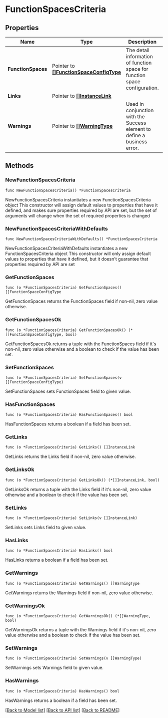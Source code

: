 # FunctionSpacesCriteria

## Properties

Name | Type | Description | Notes
------------ | ------------- | ------------- | -------------
**FunctionSpaces** | Pointer to [**[]FunctionSpaceConfigType**](FunctionSpaceConfigType.md) | The detail information of function space for function space configuration. | [optional] 
**Links** | Pointer to [**[]InstanceLink**](InstanceLink.md) |  | [optional] 
**Warnings** | Pointer to [**[]WarningType**](WarningType.md) | Used in conjunction with the Success element to define a business error. | [optional] 

## Methods

### NewFunctionSpacesCriteria

`func NewFunctionSpacesCriteria() *FunctionSpacesCriteria`

NewFunctionSpacesCriteria instantiates a new FunctionSpacesCriteria object
This constructor will assign default values to properties that have it defined,
and makes sure properties required by API are set, but the set of arguments
will change when the set of required properties is changed

### NewFunctionSpacesCriteriaWithDefaults

`func NewFunctionSpacesCriteriaWithDefaults() *FunctionSpacesCriteria`

NewFunctionSpacesCriteriaWithDefaults instantiates a new FunctionSpacesCriteria object
This constructor will only assign default values to properties that have it defined,
but it doesn't guarantee that properties required by API are set

### GetFunctionSpaces

`func (o *FunctionSpacesCriteria) GetFunctionSpaces() []FunctionSpaceConfigType`

GetFunctionSpaces returns the FunctionSpaces field if non-nil, zero value otherwise.

### GetFunctionSpacesOk

`func (o *FunctionSpacesCriteria) GetFunctionSpacesOk() (*[]FunctionSpaceConfigType, bool)`

GetFunctionSpacesOk returns a tuple with the FunctionSpaces field if it's non-nil, zero value otherwise
and a boolean to check if the value has been set.

### SetFunctionSpaces

`func (o *FunctionSpacesCriteria) SetFunctionSpaces(v []FunctionSpaceConfigType)`

SetFunctionSpaces sets FunctionSpaces field to given value.

### HasFunctionSpaces

`func (o *FunctionSpacesCriteria) HasFunctionSpaces() bool`

HasFunctionSpaces returns a boolean if a field has been set.

### GetLinks

`func (o *FunctionSpacesCriteria) GetLinks() []InstanceLink`

GetLinks returns the Links field if non-nil, zero value otherwise.

### GetLinksOk

`func (o *FunctionSpacesCriteria) GetLinksOk() (*[]InstanceLink, bool)`

GetLinksOk returns a tuple with the Links field if it's non-nil, zero value otherwise
and a boolean to check if the value has been set.

### SetLinks

`func (o *FunctionSpacesCriteria) SetLinks(v []InstanceLink)`

SetLinks sets Links field to given value.

### HasLinks

`func (o *FunctionSpacesCriteria) HasLinks() bool`

HasLinks returns a boolean if a field has been set.

### GetWarnings

`func (o *FunctionSpacesCriteria) GetWarnings() []WarningType`

GetWarnings returns the Warnings field if non-nil, zero value otherwise.

### GetWarningsOk

`func (o *FunctionSpacesCriteria) GetWarningsOk() (*[]WarningType, bool)`

GetWarningsOk returns a tuple with the Warnings field if it's non-nil, zero value otherwise
and a boolean to check if the value has been set.

### SetWarnings

`func (o *FunctionSpacesCriteria) SetWarnings(v []WarningType)`

SetWarnings sets Warnings field to given value.

### HasWarnings

`func (o *FunctionSpacesCriteria) HasWarnings() bool`

HasWarnings returns a boolean if a field has been set.


[[Back to Model list]](../README.md#documentation-for-models) [[Back to API list]](../README.md#documentation-for-api-endpoints) [[Back to README]](../README.md)


